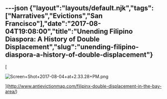 ---json
{"layout":"layouts/default.njk","tags":["Narratives","Evictions","San Francisco"],"date":"2017-08-04T19:08:00","title":"Unending Filipino Diaspora: A History of Double Displacement","slug":"unending-filipino-diaspora-a-history-of-double-displacement"}
---

[

![Screen+Shot+2017-08-04+at+2.33.28+PM.png](https://images.squarespace-cdn.com/content/v1/52b7d7a6e4b0b3e376ac8ea2/1514059698866-ZVXCK1WGYD3RL2OBTRJP/ke17ZwdGBToddI8pDm48kAr_hkrY9Pp2FTFxK4NmbAoUqsxRUqqbr1mOJYKfIPR7LoDQ9mXPOjoJoqy81S2I8N_N4V1vUb5AoIIIbLZhVYxCRW4BPu10St3TBAUQYVKcRg98ckWXeVexxDJxWqYmDmrSMDplG_d3kdKCLDc9tvyZHL-cK1h6jczjSqBVBG9e/Screen%2BShot%2B2017-08-04%2Bat%2B2.33.28%2BPM.png)

](http://www.antievictionmap.com/filipinx-double-displacement-in-the-bay-area/)